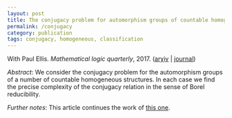 ```yaml
---
layout: post
title: The conjugacy problem for automorphism groups of countable homogeneous structures
permalink: /conjugacy
category: publication
tags: conjugacy, homogeneous, classification
---
```


With Paul Ellis. *Mathematical logic quarterly*, 2017. ([ar&chi;iv](https://arxiv.org/abs/1406.6411) \| [journal](https://dx.doi.org/10.1002/malq.201500004))<!--more-->

*Abstract*: We consider the conjugacy problem for the automorphism groups of a number of countable homogeneous structures. In each case we find the precise complexity of the conjugacy relation in the sense of Borel reducibility.

*Further notes*: This article continues the work of [this one](/summer).
